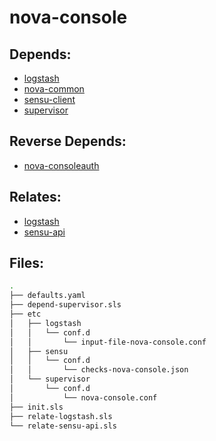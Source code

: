 # nova-console

## Depends:

  -  [logstash](/salt/logstash)
  -  [nova-common](/salt/nova-common)
  -  [sensu-client](/salt/sensu-client)
  -  [supervisor](/salt/supervisor)

## Reverse Depends:

  -  [nova-consoleauth](/salt/nova-consoleauth)

## Relates:

  -  [logstash](/salt/logstash)
  -  [sensu-api](/salt/sensu-api)

## Files:

```bash
.
├── defaults.yaml
├── depend-supervisor.sls
├── etc
│   ├── logstash
│   │   └── conf.d
│   │       └── input-file-nova-console.conf
│   ├── sensu
│   │   └── conf.d
│   │       └── checks-nova-console.json
│   └── supervisor
│       └── conf.d
│           └── nova-console.conf
├── init.sls
├── relate-logstash.sls
└── relate-sensu-api.sls
```
